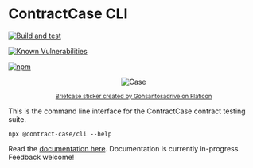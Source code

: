 # ContractCase CLI

[![Build and test](https://github.com/case-contract-testing/case/actions/workflows/build-and-test.yml/badge.svg?branch=main)](https://github.com/case-contract-testing/case/actions/workflows/build-and-test.yml)

[![Known Vulnerabilities](https://snyk.io/test/github/case-contract-testing/case/badge.svg?targetFile=packages/contract-case-cli/package.json)](https://snyk.io/test/github/case-contract-testing/case?targetFile=packages/contract-case-cli//package.json)

[![npm](https://img.shields.io/npm/v/@contract-case/cli.svg)](https://www.npmjs.com/package/@contract-case/cli)

<span align="center">

![Case](https://github.com/case-contract-testing/case/raw/main/docs/suitcase.png)

<sub>[Briefcase sticker created by Gohsantosadrive on Flaticon](https://www.flaticon.com/free-stickers/law)</sub>

</span>

This is the command line interface for the ContractCase contract testing suite.

```
npx @contract-case/cli --help
```

Read the [documentation here](https://case.contract-testing.io/docs/intro/). Documentation is currently in-progress. Feedback welcome!
